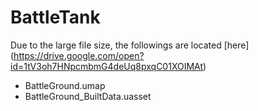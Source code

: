 # BattleTank

Due to the large file size, the followings are located [here] (https://drive.google.com/open?id=1tV3oh7HNpcmbmG4deUq8pxqC01XOIMAt)

- BattleGround.umap
- BattleGround_BuiltData.uasset
